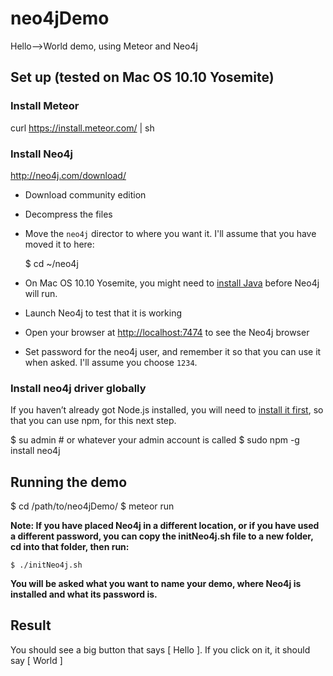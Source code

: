 # neo4jDemo
Hello-->World demo, using Meteor and Neo4j

## Set up (tested on Mac OS 10.10 Yosemite)
### Install Meteor
curl https://install.meteor.com/ | sh

### Install Neo4j
http://neo4j.com/download/

- Download community edition
- Decompress the files
- Move the `neo4j` director to where you want it. I'll assume that you have moved it to here:

    $ cd ~/neo4j

- On Mac OS 10.10 Yosemite, you might need to [install Java](http://www.oracle.com/technetwork/java/javase/downloads/jdk8-downloads-2133151.html) before Neo4j will run.
- Launch Neo4j to test that it is working
- Open your browser at [http://localhost:7474](http://localhost:7474) to see the Neo4j browser
- Set password for the neo4j user, and remember it so that you can use it when asked. I'll assume you choose `1234`.

### Install neo4j driver globally
If you haven’t already got Node.js installed, you will need to [install it first](https://nodejs.org/), so that you can use npm, for this next step.

$ su admin # or whatever your admin account is called
$ sudo npm -g install neo4j

## Running the demo
$ cd /path/to/neo4jDemo/
$ meteor run

**Note: If you have placed Neo4j in a different location, or if you have used a different password, you can copy the initNeo4j.sh file to a new folder, cd into that folder, then run:**

    $ ./initNeo4j.sh
    
**You will be asked what you want to name your demo, where Neo4j is installed and what its password is.**

## Result
You should see a big button that says [ Hello ]. If you click on it, it should say [ World ]

